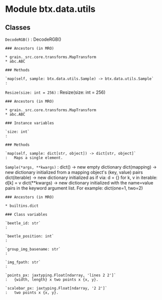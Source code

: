 Module btx.data.utils
=====================

Classes
-------

`DecodeRGB()`
:   DecodeRGB()

    ### Ancestors (in MRO)

    * grain._src.core.transforms.MapTransform
    * abc.ABC

    ### Methods

    `map(self, sample: btx.data.utils.Sample) ‑> btx.data.utils.Sample`
    :

`Resize(size: int = 256)`
:   Resize(size: int = 256)

    ### Ancestors (in MRO)

    * grain._src.core.transforms.MapTransform
    * abc.ABC

    ### Instance variables

    `size: int`
    :

    ### Methods

    `map(self, sample: dict[str, object]) ‑> dict[str, object]`
    :   Maps a single element.

`Sample(*args, **kwargs)`
:   dict() -> new empty dictionary
    dict(mapping) -> new dictionary initialized from a mapping object's
        (key, value) pairs
    dict(iterable) -> new dictionary initialized as if via:
        d = {}
        for k, v in iterable:
            d[k] = v
    dict(**kwargs) -> new dictionary initialized with the name=value pairs
        in the keyword argument list.  For example:  dict(one=1, two=2)

    ### Ancestors (in MRO)

    * builtins.dict

    ### Class variables

    `beetle_id: str`
    :

    `beetle_position: int`
    :

    `group_img_basename: str`
    :

    `img_fpath: str`
    :

    `points_px: jaxtyping.Float[ndarray, 'lines 2 2']`
    :   {width, length} x two points x {x, y}.

    `scalebar_px: jaxtyping.Float[ndarray, '2 2']`
    :   two points x {x, y}.
